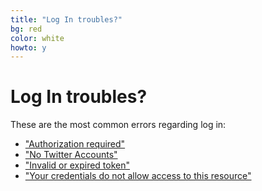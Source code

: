 ```yaml
---
title: "Log In troubles?"
bg: red
color: white
howto: y
---
```


# Log In troubles?

These are the most common errors regarding log in:

- ["Authorization required"](./faq#notgranted)
- ["No Twitter Accounts"](./faq#add) 
- ["Invalid or expired token"](./faq#credentials)
- ["Your credentials do not allow access to this resource"](./faq#credentials)
